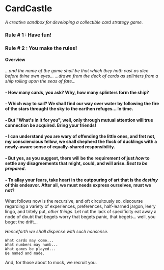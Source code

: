 # CardCastle
_A creative sandbox for developing a collectible card strategy game._

### Rule # 1 : Have fun!
### Rule # 2 : You make the rules!

#### Overview
_...and the name of the game shall be that which they hath cast as dice before thine own eyes..._
_...drawn from the deck of cards as splinters from a ship roiling upon the seas of fate..._

#### - How many cards, you ask? Why, how many splinters form the ship?

#### - Which way to sail? We shall find our way over water by following the fire of the stars throught the sky to the earthen refuges... In time.

#### - But "What's in it for you", well, only through mutual attention will true connection be acquired. Bring your friends!

#### - I can understand you are wary of offending the little ones, and fret not, my consciencious fellow, we shall shepherd the flock of ducklings with a newly-aware sense of equally-shared responsibility.

#### - But yes, as you suggest, there will be the requirement of just _how_ to settle any disagreements that might, could, and will arise. _Best to be prepared_.

#### - To allay your fears, take heart in the outpouring of art that is the _destiny_ of this endeavor. After all, we must needs express ourselves, must we not?

What follows now is the recursive, and oft circuitously so, discourse regarding a variety of experiences, preferences, half-learned jargon, leery lingo, and tritely put, _other things_. 
Let not the lack of specificity eat away a node of doubt that begets worry that begets panic, that begets... well, you beget the drift... 

_Henceforth we shall dispense with such nonsense._

```
What cards may come...
What numbers may numb...
What games be played...
Be named and made.
```

And, for those about to mock, we recruit you.
